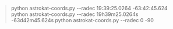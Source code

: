 

> python astrokat-coords.py --radec 19:39:25.0264 -63:42:45.624
> python astrokat-coords.py --radec 19h39m25.0264s -63d42m45.624s
> python astrokat-coords.py --radec 0 -90
